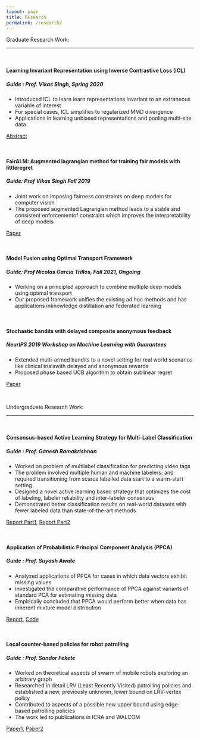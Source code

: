 ```yaml
---
layout: page
title: Research
permalink: /research/
---
```


Graduate Research Work:

****
<br>

#### Learning Invariant Representation using Inverse Contrastive Loss (ICL)
##### Guide : Prof. Vikas Singh, *Spring 2020*
* Introduced ICL to learn learn representations invariant to an extraneous variable of interest
* For special cases, ICL simplifies to regularized MMD divergence
* Applications in learning unbiased representations and pooling multi-site data

[Abstract](https://drive.google.com/file/d/1ah66fSrfzaEiTkdC8Vu-tcWy1FJjf_oH/view)

<br>

#### FairALM: Augmented lagrangian method for training fair models with littleregret
##### Guide: Prof Vikas Singh *Fall 2019*
* Joint work on imposing fairness constraints on deep models for computer vision
* The proposed augmented Lagrangian method leads to a stable and consistent enforcementof constraint which improves the interpretability of deep models

[Paper](https://arxiv.org/abs/2004.01355)

<br>

#### Model Fusion using Optimal Transport Framework
##### Guide: Prof Nicolas Garcia Trillos, *Fall 2021, Ongoing*
* Working on a principled approach to combine multiple deep models using optimal transport
* Our proposed framework unifies the existing ad hoc methods and has applications inknowledge distillation and federated learning

<br>

#### Stochastic bandits with delayed composite anonymous feedback
##### NeurIPS 2019 Workshop on Machine Learning with Guarantees
* Extended multi-armed bandits to a novel setting for real world scenarios like clinical trialswith delayed and anonymous rewards 
* Proposed phase based UCB algorithm to obtain sublinear regret

[Paper](https://arxiv.org/abs/1910.01161)

<br>

Undergraduate Research Work:

****
<br>

#### Consensus-based Active Learning Strategy for Multi-Label Classification
##### Guide : Prof. Ganesh Ramakrishnan
* Worked on problem of multilabel classification for predicting video tags
* The problem involved multiple human and machine labelers; and required transitioning from scarce labelled data start to a warm-start setting
* Designed a novel active learning based strategy that optimizes the cost of labeling, labeler reliability and inter-labeler consensus
* Demonstrated better classification results on real-world datasets with fewer labeled data than state-of-the-art methods 

[Report Part1](https://adityakumarakash.github.io/btp/btp_part1_report.pdf), [Report Part2](https://adityakumarakash.github.io/btp/btp_part2_report.pdf)

<br>

#### Application of Probabilistic Principal Component Analysis (PPCA)
##### Guide : Prof. Suyash Awate
* Analyzed applications of PPCA for cases in which data vectors exhibit missing values
* Investigated the comparative performance of PPCA against variants of standard PCA for estimating missing data
* Empirically concluded that PPCA would perform better when data has inherent mixture model distribution 

[Report](https://adityakumarakash.github.io/rnd/RndReport.pdf), [Code](https://github.com/adityakumarakash/RnD)

<br>

#### Local counter-based policies for robot patrolling
##### Guide : Prof. Sandor Fekete
* Worked on theoretical aspects of swarm of mobile robots exploring an arbitrary graph
* Researched in detail LRV (Least Recently Visited) patrolling policies and established a new, previously unknown, lower bound on LRV-vertex policy
* Contributed to aspects of a possible new upper bound using edge based patrolling policies
* The work led to publications in ICRA and WALCOM 

[Paper1](https://adityakumarakash.github.io/publication/lower_bound_arxiv.pdf), [Paper2](https://adityakumarakash.github.io/publication/local_patrol.pdf)
